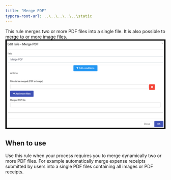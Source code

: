 ```yaml
---
title: "Merge PDF"
typora-root-url: ..\..\..\..\..\static
---
```


This rule merges two or more PDF files into a single file.  It is also possible to merge to or more image files.	
![Send email rule dialog box](/images/mergepdf.png)

## When to use 
Use this rule when your process requires you to merge dynamically two or more PDF files. For example automatically merge expense receipts submitted by users into a single PDF files containing all images or PDF receipts.

